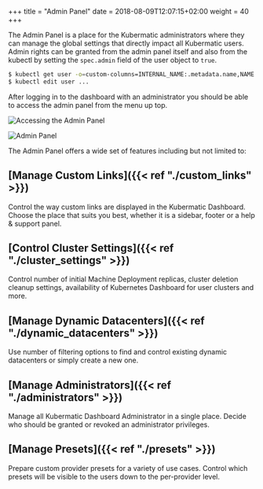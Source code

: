 +++
title = "Admin Panel"
date = 2018-08-09T12:07:15+02:00
weight = 40
+++

The Admin Panel is a place for the Kubermatic administrators where they can manage the global settings that directly
impact all Kubermatic users. Admin rights can be granted from the admin panel itself and also from the kubectl by
setting the `spec.admin` field of the user object to `true`.

```bash
$ kubectl get user -o=custom-columns=INTERNAL_NAME:.metadata.name,NAME:.spec.name,EMAIL:.spec.email,ADMIN:.spec.admin
$ kubectl edit user ...
```

After logging in to the dashboard with an administrator you should be able to access the admin panel from the menu up
top.

![](/img/kubermatic/master/ui/admin_panel_access.png?height=300px&classes=shadow,border "Accessing the Admin Panel")

![](/img/kubermatic/master/ui/panel.png?height=350px&classes=shadow,border "Admin Panel")

The Admin Panel offers a wide set of features including but not limited to:

## [Manage Custom Links]({{< ref "./custom_links" >}})
Control the way custom links are displayed in the Kubermatic Dashboard. Choose the place that suits you best, whether
it is a sidebar, footer or a help & support panel.

## [Control Cluster Settings]({{< ref "./cluster_settings" >}})
Control number of initial Machine Deployment replicas, cluster deletion cleanup settings, availability of
Kubernetes Dashboard for user clusters and more.

## [Manage Dynamic Datacenters]({{< ref "./dynamic_datacenters" >}})
Use number of filtering options to find and control existing dynamic datacenters or simply create a new one.

## [Manage Administrators]({{< ref "./administrators" >}})
Manage all Kubermatic Dashboard Administrator in a single place. Decide who should be granted or revoked an administrator
privileges.

## [Manage Presets]({{< ref "./presets" >}})
Prepare custom provider presets for a variety of use cases. Control which presets will be visible to the users down to
the per-provider level.
